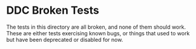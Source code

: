 
DDC Broken Tests
================

The tests in this directory are all broken, and none of them should work. These are either tests exercising known bugs, or things that used to work but have been deprecated or disabled for now.

